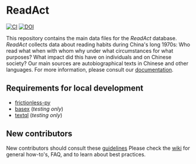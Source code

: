 # ReadAct
[![CI](https://github.com/readchina/ReadAct/actions/workflows/ci.yml/badge.svg)](https://github.com/readchina/ReadAct/actions/workflows/ci.yml) [![DOI](https://zenodo.org/badge/96089230.svg)](https://zenodo.org/badge/latestdoi/96089230)

This repository contains the main data files for the *ReadAct* database. *ReadAct* collects data about reading habits during China's long 1970s: Who read what when with whom why under what circumstances for what purposes? What impact did this have on individuals and on Chinese society? Our main sources are autobiographical texts in Chinese and other languages. For more information, please consult our [documentation](https://readchina.github.io/readact.html).

## Requirements for local development
-   [frictionless-py](https://github.com/frictionlessdata/frictionless-py)
-   [basex](https://basex.org) (*testing only*)
-   [textql](https://github.com/dinedal/textql) (*testing only*)


## New contributors
New contributors should consult these [guidelines](.github/contributing.md)
Please check the [wiki](https://github.com/readchina/ReadAct/wiki) for general how-to's, FAQ, and to learn about best practices.
